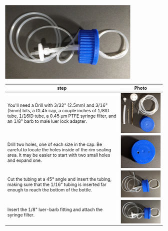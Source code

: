 <img src="img/Cap_4.jpg" width="400">

| step | Photo |
| ---- | ----- |
| You'll need a Drill with 3/32" (2.5mm) and 3/16"(5mm) bits, a GL45 cap, a couple inches of 1/8ID tube, 1/16ID tube, a 0.45 &mu;m PTFE syringe filter, and an 1/8" barb to male luer lock adapter.   | <img src="img/Cap_1.jpg" width="400"> |
| Drill two holes, one of each size in the cap.  Be careful to locate the holes inside of the rim sealing area.  It may be easier to start with two small holes and expand one. | <img src="img/Cap_2.jpg" width="400"> |
| Cut the tubing at a 45&deg; angle and insert the tubing, making sure that the 1/16" tubing is inserted far enough to reach the bottom of the bottle.  | <img src="img/Cap_3.jpg" width="400"> |
| Insert the 1/8" luer-barb fitting and attach the syringe filter. | <img src="img/Cap_4.jpg" width="400"> |
